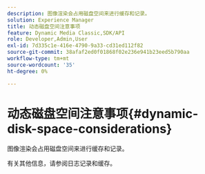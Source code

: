 ```yaml
---
description: 图像渲染会占用磁盘空间来进行缓存和记录。
solution: Experience Manager
title: 动态磁盘空间注意事项
feature: Dynamic Media Classic,SDK/API
role: Developer,Admin,User
exl-id: 7d335c1e-416e-4790-9a33-cd31ed112f82
source-git-commit: 38afaf2ed0f01868f02e236e941b23eed5b790aa
workflow-type: tm+mt
source-wordcount: '35'
ht-degree: 0%

---
```


# 动态磁盘空间注意事项{#dynamic-disk-space-considerations}

图像渲染会占用磁盘空间来进行缓存和记录。

有关其他信息，请参阅日志记录和缓存。
